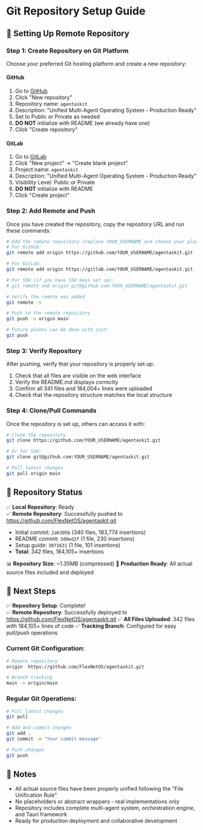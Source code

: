 # Git Repository Setup Guide

## 🔧 Setting Up Remote Repository

### Step 1: Create Repository on Git Platform

Choose your preferred Git hosting platform and create a new repository:

#### GitHub
1. Go to [GitHub](https://github.com)
2. Click "New repository"
3. Repository name: `agentaskit`
4. Description: "Unified Multi-Agent Operating System - Production Ready"
5. Set to Public or Private as needed
6. **DO NOT** initialize with README (we already have one)
7. Click "Create repository"

#### GitLab
1. Go to [GitLab](https://gitlab.com)
2. Click "New project" → "Create blank project"
3. Project name: `agentaskit`
4. Description: "Unified Multi-Agent Operating System - Production Ready"
5. Visibility Level: Public or Private
6. **DO NOT** initialize with README
7. Click "Create project"

### Step 2: Add Remote and Push

Once you have created the repository, copy the repository URL and run these commands:

```bash
# Add the remote repository (replace YOUR_USERNAME and choose your platform)
# For GitHub:
git remote add origin https://github.com/YOUR_USERNAME/agentaskit.git

# For GitLab:
git remote add origin https://gitlab.com/YOUR_USERNAME/agentaskit.git

# For SSH (if you have SSH keys set up):
# git remote add origin git@github.com:YOUR_USERNAME/agentaskit.git

# Verify the remote was added
git remote -v

# Push to the remote repository
git push -u origin main

# Future pushes can be done with just:
git push
```

### Step 3: Verify Repository

After pushing, verify that your repository is properly set up:

1. Check that all files are visible on the web interface
2. Verify the README.md displays correctly
3. Confirm all 341 files and 184,004+ lines were uploaded
4. Check that the repository structure matches the local structure

### Step 4: Clone/Pull Commands

Once the repository is set up, others can access it with:

```bash
# Clone the repository
git clone https://github.com/YOUR_USERNAME/agentaskit.git

# Or for SSH:
git clone git@github.com:YOUR_USERNAME/agentaskit.git

# Pull latest changes
git pull origin main
```

## 🚀 Repository Status

✅ **Local Repository**: Ready  
✅ **Remote Repository**: Successfully pushed to https://github.com/FlexNetOS/agentaskit.git
- Initial commit: `2a6305b` (340 files, 183,774 insertions)
- README commit: `3d0ed2f` (1 file, 230 insertions)  
- Setup guide: `3071631` (1 file, 101 insertions)
- **Total**: 342 files, 184,105+ insertions

📊 **Repository Size**: ~1.35MB (compressed)
🎯 **Production Ready**: All actual source files included and deployed

## 🔄 Next Steps

✅ **Repository Setup**: Complete!  
✅ **Remote Repository**: Successfully deployed to https://github.com/FlexNetOS/agentaskit.git
✅ **All Files Uploaded**: 342 files with 184,105+ lines of code
✅ **Tracking Branch**: Configured for easy pull/push operations

### Current Git Configuration:
```bash
# Remote repository
origin  https://github.com/FlexNetOS/agentaskit.git

# Branch tracking
main -> origin/main
```

### Regular Git Operations:
```bash
# Pull latest changes
git pull

# Add and commit changes
git add .
git commit -m "Your commit message"

# Push changes
git push
```

## 📝 Notes

- All actual source files have been properly unified following the "File Unification Rule"
- No placeholders or abstract wrappers - real implementations only
- Repository includes complete multi-agent system, orchestration engine, and Tauri framework
- Ready for production deployment and collaborative development